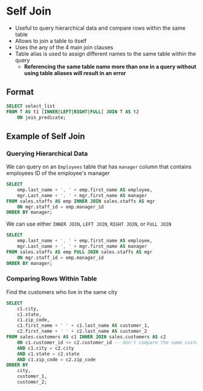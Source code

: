# Self Join

- Useful to query hierarchical data and compare rows within the same table
- Allows to join a table to itself
- Uses the any of the 4 main join clauses
- Table alias is used to assign different names to the same table within the query
  - **Referencing the same table name more than one in a query without using table aliases will result in an error**

## Format

```sql
SELECT select_list
FROM T AS t1 [INNER|LEFT|RIGHT|FULL] JOIN T AS t2 
    ON join_predicate;
```

## Example of Self Join

### Querying Hierarchical Data

We can query on an `Employees` table that has `manager` column that contains employees ID of the employee's manager

```sql
SELECT
    emp.last_name + ', ' + emp.first_name AS employee,
    mgr.Last_name + ', ' + mgr.first_name AS manager
FROM sales.staffs AS emp INNER JOIN sales.staffs AS mgr 
    ON mgr.staff_id = emp.manager_id
ORDER BY manager;
```

We can use either `INNER JOIN`, `LEFT JOIN`, `RIGHT JOIN`, or `FULL JOIN`

```sql
SELECT
    emp.last_name + ', ' + emp.first_name AS employee,
    mgr.Last_name + ', ' + mgr.first_name AS manager
FROM sales.staffs AS emp FULL JOIN sales.staffs AS mgr
    ON mgr.staff_id = emp.manager_id
ORDER BY manager;
```

### Comparing Rows Within Table

Find the customers who live in the same city

```sql
SELECT
    c1.city,
    c1.state,
    c1.zip_code,
    c1.first_name + ' ' + c1.last_name AS customer_1,
    c2.first_name + ' ' + c2.last_name AS customer_2
FROM sales.customers AS c1 INNER JOIN sales.customers AS c2 
    ON c1.customer_id <> c2.customer_id -- don't compare the same customer: Or use > for less duplicates
    AND c1.city = c2.city
    AND c1.state = c2.state
    AND c1.zip_code = c2.zip_code
ORDER BY
    city,
    customer_1,
    customer_2;
```
